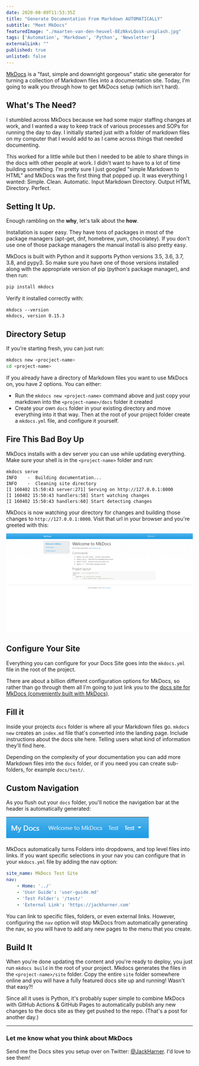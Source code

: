 ```yaml
---
date: 2020-08-09T11:53:35Z
title: "Generate Documentation From Markdown AUTOMATICALLY" 
subtitle: "Meet MkDocs"
featuredImage: "./maarten-van-den-heuvel-8EzNkvLQosk-unsplash.jpg"
tags: ['Automation', 'Markdown', 'Python', 'Newsletter']
externalLink: ""
published: true
unlisted: false
---
```


[MkDocs](https://www.mkdocs.org/) is a "fast, simple and downright gorgeous" static site generator for turning a collection of Markdown files into a documentation site. Today, I'm going to walk you through how to get MkDocs setup (which isn't hard).

## What's The Need?

I stumbled across MkDocs because we had some major staffing changes at work, and I wanted a way to keep track of various processes and SOPs for running the day to day. I initially started just with a folder of markdown files on my computer that I would add to as I came across things that needed documenting. 

This worked for a little while but then I needed to be able to share things in the docs with other people at work. I didn't want to have to a lot of time building something. I'm pretty sure I just googled "simple Markdown to HTML" and MkDocs was the first thing that popped up. It was everything I wanted: Simple. Clean. Automatic. Input Markdown Directory. Output HTML Directory. Perfect. 

## Setting It Up.

Enough rambling on the **why**, let's talk about the **how**.

Installation is super easy. They have tons of packages in most of the package managers (apt-get, dnf, homebrew, yum, chocolatey). If you don't use one of those package managers the manual install is also pretty easy. 

MkDocs is built with Python and it supports Python versions 3.5, 3.6, 3.7, 3.8, and pypy3. So make sure you have one of those versions installed along with the appropriate version of pip (python's package manager), and then run: 

```bash 
pip install mkdocs
```
Verify it installed correctly with: 

```bash{outputLines: 2}{numberLines: true}
mkdocs --version
mkdocs, version 0.15.3
```

## Directory Setup

If you're starting fresh, you can just run:

```bash
mkdocs new <procject-name>
cd <project-name>
```

If you already have a directory of Markdown files you want to use MkDocs on, you have 2 options. You can either: 
* Run the `mkdocs new <project-name>` command above and just copy your markdown into the `<project-name>/docs` folder it created
* Create your own `docs` folder in your existing directory and move everything into it that way. Then at the root of your project folder create a `mkdocs.yml` file, and configure it yourself. 

## Fire This Bad Boy Up

MkDocs installs with a dev server you can use while updating everything. Make sure your shell is in the `<project-name>` folder and run: 

```bash{outputLines: 2-6}
mkdocs serve
INFO    -  Building documentation...
INFO    -  Cleaning site directory
[I 160402 15:50:43 server:271] Serving on http://127.0.0.1:8000
[I 160402 15:50:43 handlers:58] Start watching changes
[I 160402 15:50:43 handlers:60] Start detecting changes
```

MkDocs is now watching your directory for changes and building those changes to `http://127.0.0.1:8000`. Visit that url in your browser and you're greeted with this: 

![MkDocs Landing Page](./Welcome-to-mkdocs.png)

## Configure Your Site

Everything you can configure for your Docs Site goes into the `mkdocs.yml` file in the root of the project. 

There are about a billion different configuration options for MkDocs, so rather than go through them all I'm going to just link you to the [docs site for MkDocs (conveniently built with MkDocs)](https://www.mkdocs.org/user-guide/configuration/).


## Fill it

Inside your projects `docs` folder is where all your Markdown files go. `mkdocs new` creates an `index.md` file that's converted into the landing page. Include instructions about the docs site here. Telling users what kind of information they'll find here. 

Depending on the complexity of your documentation you can add more Markdown files into the `docs` folder, or if you need you can create sub-folders, for example `docs/test/`. 


## Custom Navigation


As you flush out your `docs` folder, you'll notice the navigation bar at the header is automatically generated: 

![MkDocs Generated Navigation](Nav.png)

MkDocs automatically turns Folders into dropdowns, and top level files into links. If you want specific selections in your nav you can configure that in your `mkdocs.yml` file by adding the nav option:

```yml
site_name: MkDocs Test Site
nav:
    - Home: '../'
    - 'User Guide': 'user-guide.md'
    - 'Test Folder': '/test/'
    - 'External Link': 'https://jackharner.com'
```

You can link to specific files, folders, or even external links. However, configuring the `nav` option will stop MkDocs from automatically generating the nav, so you will have to add any new pages to the menu that you create. 


## Build It

When you're done updating the content and you're ready to deploy, you just run `mkdocs build` in the root of your project. Mkdocs generates the files in the `<project-name>/site` folder. Copy the entire `site` folder somewhere online and you will have a fully featured docs site up and running! Wasn't that easy?! 

Since all it uses is Python, it's probably super simple to combine MkDocs with GitHub Actions & GitHub Pages to automatically publish any new changes to the docs site as they get pushed to the repo. (That's a post for another day.)

---

### Let me know what you think about MkDocs
Send me the Docs sites you setup over on Twitter: [@JackHarner](https://twitter.com/jackharner). I'd love to see them!
